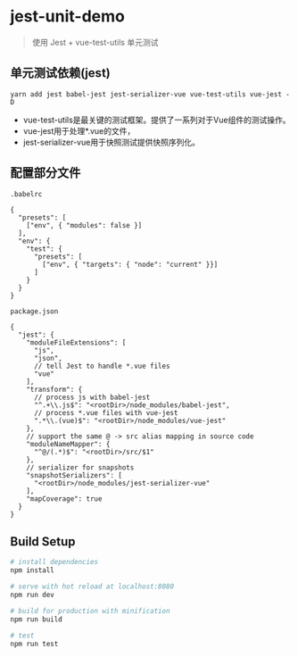 # jest-unit-demo

> 使用 Jest + vue-test-utils 单元测试 

## 单元测试依赖(jest)
`yarn add jest babel-jest jest-serializer-vue vue-test-utils vue-jest -D`

 - vue-test-utils是最关键的测试框架。提供了一系列对于Vue组件的测试操作。
 - vue-jest用于处理*.vue的文件，
 - jest-serializer-vue用于快照测试提供快照序列化。

## 配置部分文件
`.babelrc`

```
{
  "presets": [
    ["env", { "modules": false }]
  ],
  "env": {
    "test": {
      "presets": [
        ["env", { "targets": { "node": "current" }}]
      ]
    }
  }
}
```
`package.json`

```
{
  "jest": {
    "moduleFileExtensions": [
      "js",
      "json",
      // tell Jest to handle *.vue files
      "vue"
    ],
    "transform": {
      // process js with babel-jest
      "^.+\\.js$": "<rootDir>/node_modules/babel-jest",
      // process *.vue files with vue-jest
      ".*\\.(vue)$": "<rootDir>/node_modules/vue-jest"
    },
    // support the same @ -> src alias mapping in source code
    "moduleNameMapper": {
      "^@/(.*)$": "<rootDir>/src/$1"
    },
    // serializer for snapshots
    "snapshotSerializers": [
      "<rootDir>/node_modules/jest-serializer-vue"
    ],
    "mapCoverage": true
  }
}
```

## Build Setup

``` bash
# install dependencies
npm install

# serve with hot reload at localhost:8080
npm run dev

# build for production with minification
npm run build

# test
npm run test
```